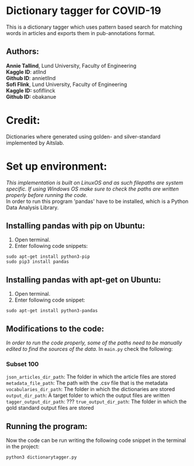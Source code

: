 # Dictionary tagger for COVID-19
This is a dictionary tagger which uses pattern based search for matching words in articles and exports them in pub-annotations format.

## Authors:
**Annie Tallind**, Lund University, Faculty of Engineering   
**Kaggle ID**: atllnd   
**Github ID**: annietllnd   
**Sofi Flink**, Lund University, Faculty of Engineering   
**Kaggle ID:** sofiflinck   
**Github ID:** obakanue

# Credit:
Dictionaries where generated using golden- and silver-standard
implemented by Aitslab.

# Set up environment:
*This implementation is built on LinuxOS and as such filepaths are system specific. If using Windows OS make sure to check the paths are written properly before running the code.*   
In order to run this program 'pandas' have to be installed, which is a Python Data Analysis Library. 
## Installing pandas with pip on Ubuntu:
1. Open terminal.
2. Enter following code snippets:
```
sudo apt-get install python3-pip
sudo pip3 install pandas
```

## Installing pandas with apt-get on Ubuntu:
1. Open terminal.
2. Enter following code snippet:
```
sudo apt-get install python3-pandas
```

## Modifications to the code: 
*In order to run the code properly, some of the paths need to be manually edited to find the sources of the data*. In `main.py` check the following:
### Subset 100
`json_articles_dir_path`: The folder in which the article files are stored
`metadata_file_path`: The path with the .csv file that is the metadata
`vocabularies_dir_path`: The folder in which the dictionaries are stored
`output_dir_path`: A target folder to which the output files are written
`tagger_output_dir_path`: ???
`true_output_dir_path`: The folder in which the gold standard output files are stored



## Running the program:

Now the code can be run writing the following code snippet in the terminal in the project:
```
python3 dictionarytagger.py
```